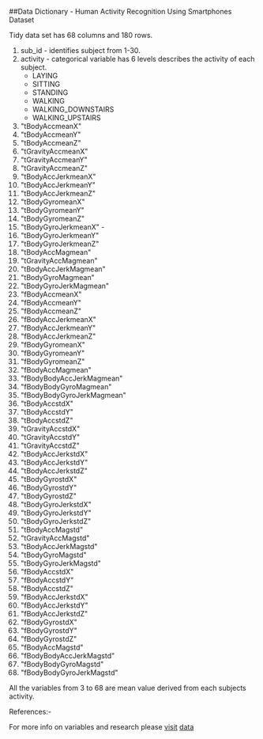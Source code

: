 ##Data Dictionary - Human Activity Recognition Using Smartphones Dataset

Tidy data set has 68 columns and 180 rows.

1. sub_id  - identifies subject from 1-30.
2. activity - categorical variable has 6 levels describes the activity of each subject.
    * LAYING 
    * SITTING 
    * STANDING
    * WALKING
    * WALKING_DOWNSTAIRS
    * WALKING_UPSTAIRS 
3. "tBodyAccmeanX" 
4. "tBodyAccmeanY" 
5. "tBodyAccmeanZ" 
6. "tGravityAccmeanX" 
7. "tGravityAccmeanY" 
8. "tGravityAccmeanZ" 
9. "tBodyAccJerkmeanX" 
10. "tBodyAccJerkmeanY"
11. "tBodyAccJerkmeanZ"
12. "tBodyGyromeanX" 
13. "tBodyGyromeanY" 
14. "tBodyGyromeanZ" 
15. "tBodyGyroJerkmeanX" - 
16. "tBodyGyroJerkmeanY"
17. "tBodyGyroJerkmeanZ"
18. "tBodyAccMagmean"
19. "tGravityAccMagmean"
20. "tBodyAccJerkMagmean"
21. "tBodyGyroMagmean"
22. "tBodyGyroJerkMagmean"
23. "fBodyAccmeanX"
24. "fBodyAccmeanY"
25. "fBodyAccmeanZ"
26. "fBodyAccJerkmeanX"
27. "fBodyAccJerkmeanY"
28. "fBodyAccJerkmeanZ"
29. "fBodyGyromeanX"
30. "fBodyGyromeanY"
31. "fBodyGyromeanZ"
32. "fBodyAccMagmean"
33. "fBodyBodyAccJerkMagmean"
34. "fBodyBodyGyroMagmean"
35. "fBodyBodyGyroJerkMagmean"
36. "tBodyAccstdX"
37. "tBodyAccstdY"
38. "tBodyAccstdZ"
39. "tGravityAccstdX"
40. "tGravityAccstdY"
41. "tGravityAccstdZ"
42. "tBodyAccJerkstdX"
43. "tBodyAccJerkstdY"
44. "tBodyAccJerkstdZ"
45. "tBodyGyrostdX"
46. "tBodyGyrostdY"
47. "tBodyGyrostdZ"
48. "tBodyGyroJerkstdX"
49. "tBodyGyroJerkstdY"
50. "tBodyGyroJerkstdZ"
51. "tBodyAccMagstd"
52. "tGravityAccMagstd"
53. "tBodyAccJerkMagstd"
54. "tBodyGyroMagstd"
55. "tBodyGyroJerkMagstd"
56. "fBodyAccstdX"
57. "fBodyAccstdY"
58. "fBodyAccstdZ"
59. "fBodyAccJerkstdX"
60. "fBodyAccJerkstdY"
61. "fBodyAccJerkstdZ"
62. "fBodyGyrostdX"
63. "fBodyGyrostdY"
64. "fBodyGyrostdZ"
65. "fBodyAccMagstd"
66. "fBodyBodyAccJerkMagstd"
67. "fBodyBodyGyroMagstd"
68. "fBodyBodyGyroJerkMagstd"

All the variables from 3 to 68 are mean value derived from each subjects activity.  

References:-

For more info on variables and research please [visit](http://archive.ics.uci.edu/ml/datasets/Human+Activity+Recognition+Using+Smartphones)
[data](https://d396qusza40orc.cloudfront.net/getdata%2Fprojectfiles%2FUCI%20HAR%20Dataset.zip)